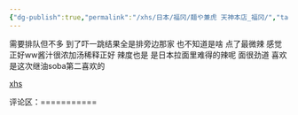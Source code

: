```yaml
---
{"dg-publish":true,"permalink":"/xhs/日本/福冈/麺や兼虎 天神本店_福冈/","tags":["rednote","福冈"],"created":"2025-03-17T23:01:09.133+08:00","updated":"2025-03-21T00:03:35.865+08:00"}
---
```


 

需要排队但不多 到了吓一跳结果全是排旁边那家 也不知道是啥
点了最微辣 感觉正好ww酱汁很浓加汤稀释正好 辣度也是 是日本拉面里难得的辣呢 面很劲道 喜欢 是这次继油soba第二喜欢的

[xhs](https://www.xiaohongshu.com/explore/66f062a90000000027005c46?xsec_token=ABqW31iXGaeLgX03LCtKxC-qG3wbD_n8zhieklKUDBL5A=&xsec_source=pc_user)

评论区：===========

